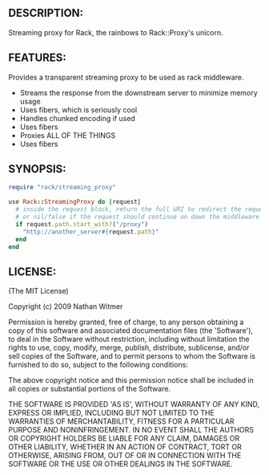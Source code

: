 ## DESCRIPTION:
Streaming proxy for Rack, the rainbows to Rack::Proxy's unicorn.

## FEATURES:
Provides a transparent streaming proxy to be used as rack middleware.

* Streams the response from the downstream server to minimize memory usage
* Uses fibers, which is seriously cool
* Handles chunked encoding if used
* Uses fibers
* Proxies ALL OF THE THINGS
* Uses fibers

## SYNOPSIS:

```ruby
require "rack/streaming_proxy"

use Rack::StreamingProxy do |request|
  # inside the request block, return the full URI to redirect the request to,
  # or nil/false if the request should continue on down the middleware stack.
  if request.path.start_with?("/proxy")
    "http://another_server#{request.path}"
  end
end
```

## LICENSE:

(The MIT License)

Copyright (c) 2009 Nathan Witmer

Permission is hereby granted, free of charge, to any person obtaining
a copy of this software and associated documentation files (the
'Software'), to deal in the Software without restriction, including
without limitation the rights to use, copy, modify, merge, publish,
distribute, sublicense, and/or sell copies of the Software, and to
permit persons to whom the Software is furnished to do so, subject to
the following conditions:

The above copyright notice and this permission notice shall be
included in all copies or substantial portions of the Software.

THE SOFTWARE IS PROVIDED 'AS IS', WITHOUT WARRANTY OF ANY KIND,
EXPRESS OR IMPLIED, INCLUDING BUT NOT LIMITED TO THE WARRANTIES OF
MERCHANTABILITY, FITNESS FOR A PARTICULAR PURPOSE AND NONINFRINGEMENT.
IN NO EVENT SHALL THE AUTHORS OR COPYRIGHT HOLDERS BE LIABLE FOR ANY
CLAIM, DAMAGES OR OTHER LIABILITY, WHETHER IN AN ACTION OF CONTRACT,
TORT OR OTHERWISE, ARISING FROM, OUT OF OR IN CONNECTION WITH THE
SOFTWARE OR THE USE OR OTHER DEALINGS IN THE SOFTWARE.
